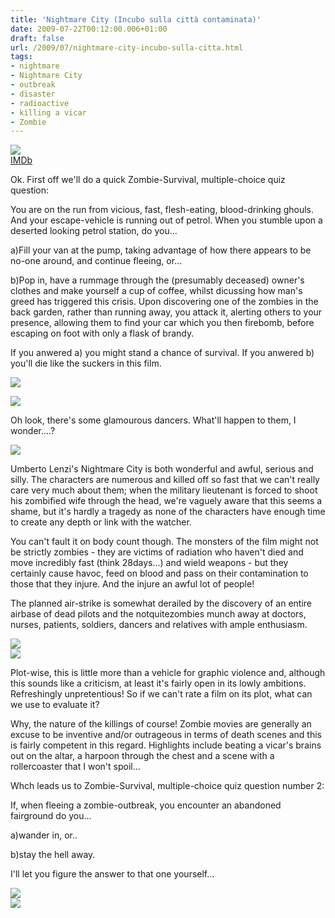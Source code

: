 ```yaml
---
title: 'Nightmare City (Incubo sulla città contaminata)'
date: 2009-07-22T00:12:00.006+01:00
draft: false
url: /2009/07/nightmare-city-incubo-sulla-citta.html
tags: 
- nightmare
- Nightmare City
- outbreak
- disaster
- radioactive
- killing a vicar
- Zombie
---
```


![](/blogspot/AVvXsEg3__IMFf0zJDPmhh05Z6tmuwf3x2XxlpV8u1pnEOORTrBhwfzTVouUhjo1RvKW0oas7oJwoyEf1MEQPdpdFa-6wvem7wWRzpzHmXVL6bqp6XcHWMG_rm_ZnCKZBSeM-OeEuM2V19BGf9A/s800/nightmare.jpg)  
[IMDb](http://www.imdb.com/title/tt0080931/)  
  
Ok. First off we'll do a quick Zombie-Survival, multiple-choice quiz question:  
  
You are on the run from vicious, fast, flesh-eating, blood-drinking ghouls. And your escape-vehicle is running out of petrol. When you stumble upon a deserted looking petrol station, do you...  
  
a)Fill your van at the pump, taking advantage of how there appears to be no-one around, and continue fleeing, or...  
  
b)Pop in, have a rummage through the (presumably deceased) owner's clothes and make yourself a cup of coffee, whilst dicussing how man's greed has triggered this crisis. Upon discovering one of the zombies in the back garden, rather than running away, you attack it, alerting others to your presence, allowing them to find your car which you then firebomb, before escaping on foot with only a flask of brandy.  
  
  
If you anwered a) you might stand a chance of survival. If you anwered b) you'll die like the suckers in this film.  
  
![](/blogspot/AVvXsEi5-1z_N3hbT4rMzUtLcWvUVvlU30ggQxTpmLg0FNGeEsmgc3TMJ7a6s_zlkJCxKe7xdNV4Qgji7tmbdNrW2GhotRlBLd5hHuDgoU5bnHElYetp6d2El7D3Uc3cMih4KWm5kMvAtjfWcfw/s400/Nightmare._000.jpg)  

![](/blogspot/AVvXsEhDTFmm31VW6JSY3zs2VI-pWHqafg-eKGTtLiTvnMV7KQXrUAVSS9RPZ3rmOPTsYIxTpmch-lk42XDvSAQgX-w5n4ylTavLIU1sgWuLvLQc-lRClB6bsdLaTEJ4eHMPw7Tg5vxgfDiXBWU/s400/Nightmare._011.jpg)

Oh look, there's some glamourous dancers. What'll happen to them, I wonder....?[](http://picasaweb.google.com/edsalkeld/FilmDiary?authkey=Gv1sRgCLOUlsuAhc7uIA&feat=embedwebsite)

  
![](/blogspot/AVvXsEg5pPpeiw5WApfJjfxwxulcU3Bf95EpaC4f-RDIBHliThrbkWmt9GcGRW-Fxvq7oA8kqX0uxOaYPuaxJoLzW6Rtq8N4MnuDEl5KR2AQhhh9PbT4CGL08RLhY4t0qesfonfir7qJFx3hZCk/s400/Nightmare._012.jpg)  
  
Umberto Lenzi's Nightmare City is both wonderful and awful, serious and silly. The characters are numerous and killed off so fast that we can't really care very much about them; when the military lieutenant is forced to shoot his zombified wife through the head, we're vaguely aware that this seems a shame, but it's hardly a tragedy as none of the characters have enough time to create any depth or link with the watcher.  
  
You can't fault it on body count though. The monsters of the film might not be strictly zombies - they are victims of radiation who haven't died and move incredibly fast (think 28days...) and wield weapons - but they certainly cause havoc, feed on blood and pass on their contamination to those that they injure. And the injure an awful lot of people!  
  
The planned air-strike is somewhat derailed by the discovery of an entire airbase of dead pilots and the notquitezombies munch away at doctors, nurses, patients, soldiers, dancers and relatives with ample enthusiasm.  
  
![](/blogspot/AVvXsEjUDlOBTx9GfbB8o6PVaJdjczYNwd4hYI4UE2VWRH4RI9Y6d1DebPB1979l-WREabd47Y24OoADw9fXmVWxaqjq0c6DkwoCwsOWpBop5Lglo2OMvbto00kdT_SnS6CX-vVOFnnE3aBHWXg/s400/Nightmare._013.jpg)  
![](/blogspot/AVvXsEjkWUsorEiK3gWmpr405ZGB4zf54vUVhdZCRiqZR2PS0xEhJcHTaqFPhV9gKthRE9Hub6TGC25czgUhzRTYm79RP8ra3RKsrGnF-1Vm4lrhsXE2w-16dcdZT4bPrl0XFMMqQEBDOl7RXKI/s400/Nightmare._008.jpg)  
  
Plot-wise, this is little more than a vehicle for graphic violence and, although this sounds like a criticism, at least it's fairly open in its lowly ambitions. Refreshingly unpretentious! So if we can't rate a film on its plot, what can we use to evaluate it?  
  
Why, the nature of the killings of course! Zombie movies are generally an excuse to be inventive and/or outrageous in terms of death scenes and this is fairly competent in this regard. Highlights include beating a vicar's brains out on the altar, a harpoon through the chest and a scene with a rollercoaster that I won't spoil...  
  
Whch leads us to Zombie-Survival, multiple-choice quiz question number 2:  
  
If, when fleeing a zombie-outbreak, you encounter an abandoned fairground do you...  
  
a)wander in, or..  
  
b)stay the hell away.  
  
I'll let you figure the answer to that one yourself...  
  
![](/blogspot/AVvXsEjMHpx-YVx_ctLvztxB6ABJob7bwaKDfvOr7rp5RvCz-tklPRtA55wFwu93h9krnbZ8wZE5uFPw46Jqifq8wlrMSXKO5NvtHvBNDL7_ZcZas4vazVpBXBVAtVOZiBFl9dYimI2GAcauU1s/s400/Nightmare._019.jpg)  
![](/blogspot/AVvXsEhpyfMSG68DcJh9bly3bPMbYvBlpeEEJ61qubZIGM5rNkbfn-x-U_ZfWUbLQYNw86xRVznEnkifXLGhLS518sVE6idnmUS_U_tYdpcO0ZyNvbRb_QMvwdmg1Bfz-HuqS5tcnmGzPNTTxSQ/s400/Nightmare._018.jpg)